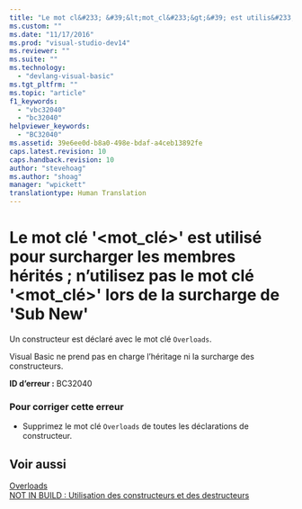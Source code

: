 ```yaml
---
title: "Le mot cl&#233; &#39;&lt;mot_cl&#233;&gt;&#39; est utilis&#233; pour surcharger les membres h&#233;rit&#233;s&#160;; n’utilisez pas le mot cl&#233; &#39;&lt;mot_cl&#233;&gt;&#39; lors de la surcharge de &#39;Sub New&#39; | Microsoft Docs"
ms.custom: ""
ms.date: "11/17/2016"
ms.prod: "visual-studio-dev14"
ms.reviewer: ""
ms.suite: ""
ms.technology: 
  - "devlang-visual-basic"
ms.tgt_pltfrm: ""
ms.topic: "article"
f1_keywords: 
  - "vbc32040"
  - "bc32040"
helpviewer_keywords: 
  - "BC32040"
ms.assetid: 39e6ee0d-b8a0-498e-bdaf-a4ceb13892fe
caps.latest.revision: 10
caps.handback.revision: 10
author: "stevehoag"
ms.author: "shoag"
manager: "wpickett"
translationtype: Human Translation
---
```

# Le mot cl&#233; &#39;&lt;mot_cl&#233;&gt;&#39; est utilis&#233; pour surcharger les membres h&#233;rit&#233;s&#160;; n’utilisez pas le mot cl&#233; &#39;&lt;mot_cl&#233;&gt;&#39; lors de la surcharge de &#39;Sub New&#39;
Un constructeur est déclaré avec le mot clé `Overloads`.  
  
 Visual Basic ne prend pas en charge l’héritage ni la surcharge des constructeurs.  
  
 **ID d’erreur :** BC32040  
  
### Pour corriger cette erreur  
  
-   Supprimez le mot clé `Overloads` de toutes les déclarations de constructeur.  
  
## Voir aussi  
 [Overloads](../../visual-basic/language-reference/modifiers/overloads.md)   
 [NOT IN BUILD : Utilisation des constructeurs et des destructeurs](http://msdn.microsoft.com/fr-fr/548eebe1-86c4-4377-b2f5-447cb8be3d90)
